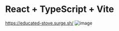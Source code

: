 # React + TypeScript + Vite
https://educated-stove.surge.sh/
![image](https://github.com/user-attachments/assets/26dd5e2b-2a03-4136-a62b-5481e32abce8)
